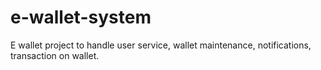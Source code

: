 # e-wallet-system
E wallet project to handle user service, wallet maintenance, notifications, transaction on wallet.
